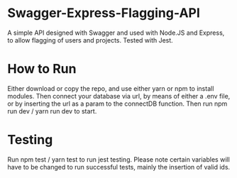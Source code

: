 # Swagger-Express-Flagging-API
A simple API designed with Swagger and used with Node.JS and Express, to allow flagging of users and projects. Tested with Jest.

# How to Run
Either download or copy the repo, and use either yarn or npm to install modules. Then connect your database via url, by means of either a .env file, or by inserting the url as a param to the connectDB function. Then run npm run dev / yarn run dev to start.  

# Testing
Run npm test / yarn test to run jest testing. Please note certain variables will have to be changed to run successful tests, mainly the insertion of valid ids.
